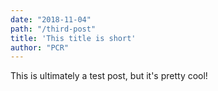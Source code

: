 ```yaml
---
date: "2018-11-04"
path: "/third-post"
title: 'This title is short'
author: "PCR"
---
```


This is ultimately a test post, but it's pretty cool!